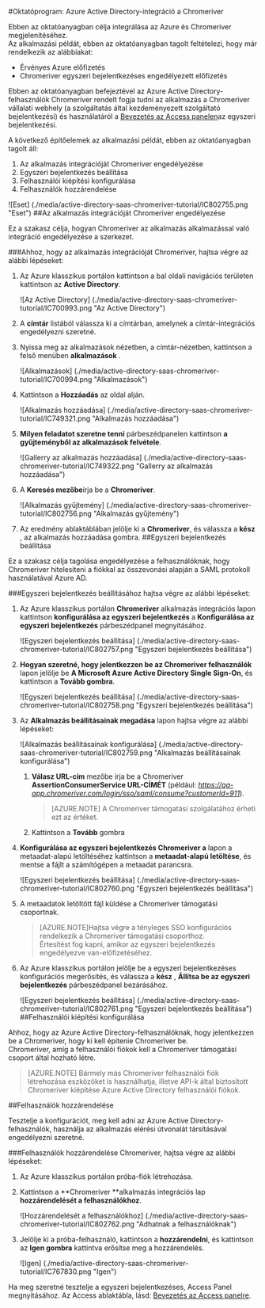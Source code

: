 <properties 
    pageTitle="Oktatóprogram: Azure Active Directory-integráció a Chromeriver |} Microsoft Azure" 
    description="Megtudhatja, hogyan használhatja a Chromeriver az Azure Active Directory ahhoz, hogy az egyszeri bejelentkezés, automatikus kiépítési és az egyéb!" 
    services="active-directory" 
    authors="jeevansd"  
    documentationCenter="na" 
    manager="femila"/>
<tags 
    ms.service="active-directory" 
    ms.devlang="na" 
    ms.topic="article" 
    ms.tgt_pltfrm="na" 
    ms.workload="identity" 
    ms.date="09/29/2016" 
    ms.author="jeedes" />


#<a name="tutorial-azure-active-directory-integration-with-chromeriver"></a>Oktatóprogram: Azure Active Directory-integráció a Chromeriver

Ebben az oktatóanyagban célja integrálása az Azure és Chromeriver megjelenítéséhez.  
Az alkalmazási példát, ebben az oktatóanyagban tagolt feltételezi, hogy már rendelkezik az alábbiakat:

-   Érvényes Azure előfizetés
-   Chromeriver egyszeri bejelentkezéses engedélyezett előfizetés

Ebben az oktatóanyagban befejeztével az Azure Active Directory-felhasználók Chromeriver rendelt fogja tudni az alkalmazás a Chromeriver vállalati webhely (a szolgáltatás által kezdeményezett szolgáltató bejelentkezési) és használatáról a [Bevezetés az Access panelen](active-directory-saas-access-panel-introduction.md)az egyszeri bejelentkezési.

A következő építőelemek az alkalmazási példát, ebben az oktatóanyagban tagolt áll:

1.  Az alkalmazás integrációját Chromeriver engedélyezése
2.  Egyszeri bejelentkezés beállítása
3.  Felhasználói kiépítési konfigurálása
4.  Felhasználók hozzárendelése

![Eset] (./media/active-directory-saas-chromeriver-tutorial/IC802755.png "Eset")
##<a name="enabling-the-application-integration-for-chromeriver"></a>Az alkalmazás integrációját Chromeriver engedélyezése

Ez a szakasz célja, hogyan Chromeriver az alkalmazás alkalmazással való integráció engedélyezése a szerkezet.

###<a name="to-enable-the-application-integration-for-chromeriver-perform-the-following-steps"></a>Ahhoz, hogy az alkalmazás integrációját Chromeriver, hajtsa végre az alábbi lépéseket:

1.  Az Azure klasszikus portálon kattintson a bal oldali navigációs területen kattintson az **Active Directory**.

    ![Az Active Directory] (./media/active-directory-saas-chromeriver-tutorial/IC700993.png "Az Active Directory")

2.  A **címtár** listából válassza ki a címtárban, amelynek a címtár-integrációs engedélyezni szeretné.

3.  Nyissa meg az alkalmazások nézetben, a címtár-nézetben, kattintson a felső menüben **alkalmazások** .

    ![Alkalmazások] (./media/active-directory-saas-chromeriver-tutorial/IC700994.png "Alkalmazások")

4.  Kattintson a **Hozzáadás** az oldal alján.

    ![Alkalmazás hozzáadása] (./media/active-directory-saas-chromeriver-tutorial/IC749321.png "Alkalmazás hozzáadása")

5.  **Milyen feladatot szeretne tenni** párbeszédpanelen kattintson **a gyűjteményből az alkalmazások felvétele**.

    ![Gallerry az alkalmazás hozzáadása] (./media/active-directory-saas-chromeriver-tutorial/IC749322.png "Gallerry az alkalmazás hozzáadása")

6.  A **Keresés mezőbe**írja be a **Chromeriver**.

    ![Alkalmazás gyűjtemény] (./media/active-directory-saas-chromeriver-tutorial/IC802756.png "Alkalmazás gyűjtemény")

7.  Az eredmény ablaktáblában jelölje ki a **Chromeriver**, és válassza a **kész** , az alkalmazás hozzáadása gombra.
##<a name="configuring-single-sign-on"></a>Egyszeri bejelentkezés beállítása

Ez a szakasz célja tagolása engedélyezése a felhasználóknak, hogy Chromeriver hitelesíteni a fiókkal az összevonási alapján a SAML protokoll használatával Azure AD.

###<a name="to-configure-single-sign-on-perform-the-following-steps"></a>Egyszeri bejelentkezés beállításához hajtsa végre az alábbi lépéseket:

1.  Az Azure klasszikus portálon **Chromeriver** alkalmazás integrációs lapon kattintson **konfigurálása az egyszeri bejelentkezés** a **Konfigurálása az egyszeri bejelentkezés** párbeszédpanel megnyitásához.

    ![Egyszeri bejelentkezés beállítása] (./media/active-directory-saas-chromeriver-tutorial/IC802757.png "Egyszeri bejelentkezés beállítása")

2.  **Hogyan szeretné, hogy jelentkezzen be az Chromeriver felhasználók** lapon jelölje be **A Microsoft Azure Active Directory Single Sign-On**, és kattintson a **Tovább gombra**.

    ![Egyszeri bejelentkezés beállítása] (./media/active-directory-saas-chromeriver-tutorial/IC802758.png "Egyszeri bejelentkezés beállítása")

3.  Az **Alkalmazás beállításainak megadása** lapon hajtsa végre az alábbi lépéseket:

    ![Alkalmazás beállításainak konfigurálása] (./media/active-directory-saas-chromeriver-tutorial/IC802759.png "Alkalmazás beállításainak konfigurálása")

    1.  **Válasz URL-cím** mezőbe írja be a Chromeriver **AssertionConsumerService URL-CÍMÉT** (például: *https://qa-app.chromeriver.com/login/sso/saml/consume?customerId=911*).  

        >[AZURE.NOTE] A Chromeriver támogatási szolgálatához érheti ezt az értéket.

    2.  Kattintson a **Tovább** gombra

4.  **Konfigurálása az egyszeri bejelentkezés Chromeriver a** lapon a metaadat-alapú letöltéséhez kattintson a **metaadat-alapú letöltése**, és mentse a fájlt a számítógépen a metaadat parancsra.

    ![Egyszeri bejelentkezés beállítása] (./media/active-directory-saas-chromeriver-tutorial/IC802760.png "Egyszeri bejelentkezés beállítása")

5.  A metaadatok letöltött fájl küldése a Chromeriver támogatási csoportnak.

    >[AZURE.NOTE]Hajtsa végre a tényleges SSO konfigurációs rendelkezik a Chromeriver támogatási csoporthoz.  
    Értesítést fog kapni, amikor az egyszeri bejelentkezés engedélyezve van-előfizetéséhez.

6.  Az Azure klasszikus portálon jelölje be a egyszeri bejelentkezéses konfigurációs megerősítés, és válassza a **kész** , **Állítsa be az egyszeri bejelentkezés** párbeszédpanel bezárásához.

    ![Egyszeri bejelentkezés beállítása] (./media/active-directory-saas-chromeriver-tutorial/IC802761.png "Egyszeri bejelentkezés beállítása")
##<a name="configuring-user-provisioning"></a>Felhasználói kiépítési konfigurálása

Ahhoz, hogy az Azure Active Directory-felhasználóknak, hogy jelentkezzen be a Chromeriver, hogy ki kell építenie Chromeriver be.  
Chromeriver, amíg a felhasználói fiókok kell a Chromeriver támogatási csoport által hozható létre.

>[AZURE.NOTE] Bármely más Chromeriver felhasználói fiók létrehozása eszközöket is használhatja, illetve API-k által biztosított Chromeriver kiépítése Azure Active Directory felhasználói fiókok.

##<a name="assigning-users"></a>Felhasználók hozzárendelése

Tesztelje a konfigurációt, meg kell adni az Azure Active Directory-felhasználók, használja az alkalmazás elérési útvonalát társításával engedélyezni szeretné.

###<a name="to-assign-users-to-chromeriver-perform-the-following-steps"></a>Felhasználók hozzárendelése Chromeriver, hajtsa végre az alábbi lépéseket:

1.  Az Azure klasszikus portálon próba-fiók létrehozása.

2.  Kattintson a **Chromeriver **alkalmazás integrációs lap **hozzárendelését a felhasználókhoz**.

    ![Hozzárendelését a felhasználókhoz] (./media/active-directory-saas-chromeriver-tutorial/IC802762.png "Adhatnak a felhasználóknak")

3.  Jelölje ki a próba-felhasználó, kattintson a **hozzárendelni**, és kattintson az **Igen gombra** kattintva erősítse meg a hozzárendelés.

    ![Igen] (./media/active-directory-saas-chromeriver-tutorial/IC767830.png "Igen")

Ha meg szeretné tesztelje a egyszeri bejelentkezéses, Access Panel megnyitásához. Az Access ablaktábla, lásd: [Bevezetés az Access panelre](active-directory-saas-access-panel-introduction.md).
